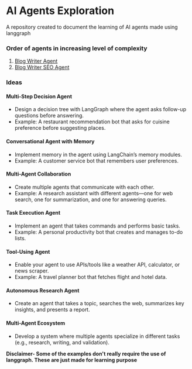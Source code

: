 # AI Agents Exploration

A repository created to document the learning of AI agents made using langgraph

### Order of agents in increasing level of complexity

1. [Blog Writer Agent](./blog-writer-agent.ipynb)
2. [Blog Writer SEO Agent](./blog-writer-with-seo.ipynb)

### Ideas

#### Multi-Step Decision Agent
* Design a decision tree with LangGraph where the agent asks follow-up questions before answering.
* Example: A restaurant recommendation bot that asks for cuisine preference before suggesting places.

#### Conversational Agent with Memory
* Implement memory in the agent using LangChain’s memory modules.
* Example: A customer service bot that remembers user preferences.


#### Multi-Agent Collaboration
* Create multiple agents that communicate with each other.
* Example: A research assistant with different agents—one for web search, one for summarization, and one for answering queries.


#### Task Execution Agent
* Implement an agent that takes commands and performs basic tasks.
* Example: A personal productivity bot that creates and manages to-do lists.


#### Tool-Using Agent
* Enable your agent to use APIs/tools like a weather API, calculator, or news scraper.
* Example: A travel planner bot that fetches flight and hotel data.

#### Autonomous Research Agent
* Create an agent that takes a topic, searches the web, summarizes key insights, and presents a report.

#### Multi-Agent Ecosystem
* Develop a system where multiple agents specialize in different tasks (e.g., research, writing, and validation).


**Disclaimer- Some of the examples don't really require the use of langgraph. These are just made for learning purpose**